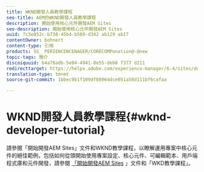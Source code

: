 ```yaml
---
title: WKND開發人員教學課程
seo-title: AEM的WKND開發人員教學課程
description: 開始使用核心元件開發AEM Sites
seo-description: 開始使用核心元件開發AEM Sites
uuid: 7c3e852c-b738-45b4-b589-d342 ab129 ab17
contentOwner: bohnert
content-type: 引用
products: SG_ PERIENCENCENAGER/CORECOMPonation@-@new
topic-tags: 簡介
discoiquuid: b4a78adb-5e84-4941-8e55-deb8 f377 d211
redirecttarget: https://helpx.adobe.com/experience-manager/6-4/sites/developing/using/getting-started.html
translation-type: tm+mt
source-git-commit: 1bbec9b1f109df88964dce051a58d111bf6cafaa

---
```



# WKND開發人員教學課程{#wknd-developer-tutorial}

請參閱「開始開發AEM Sites」文件和WKND教學課程，以瞭解運用專案中核心元件的絕佳範例，包括如何從頭開始使用專案設定、核心元件、可編輯範本、用戶端程式庫和元件開發，請參閱 [「開始開發AEM Sites](https://helpx.adobe.com/experience-manager/6-5/sites/developing/using/getting-started.html) 」文件和「WKD教學課程」。
